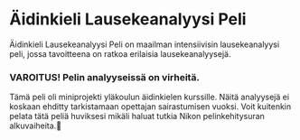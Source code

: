 # Äidinkieli Lausekeanalyysi Peli

Äidinkieli Lausekeanalyysi Peli on maailman intensiivisin lausekeanalyysi peli, jossa tavoitteena on ratkoa erilaisia lausekeanalyysejä.

### VAROITUS! Pelin analyyseissä on virheitä.
Tämä peli oli miniprojekti yläkoulun äidinkielen kurssille. Näitä analyysejä ei koskaan ehditty tarkistamaan opettajan sairastumisen vuoksi. Voit kuitenkin pelata tätä peliä huviksesi mikäli haluat tutkia Nikon pelinkehitysuran alkuvaiheita.🙂
